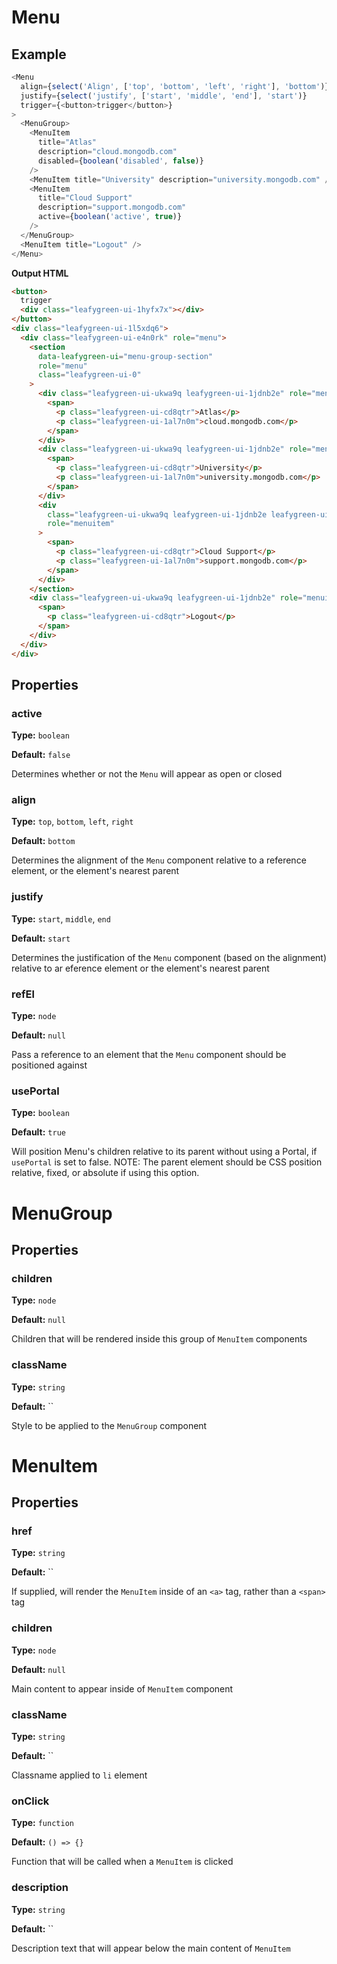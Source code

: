 # Menu

## Example

```js
<Menu
  align={select('Align', ['top', 'bottom', 'left', 'right'], 'bottom')}
  justify={select('justify', ['start', 'middle', 'end'], 'start')}
  trigger={<button>trigger</button>}
>
  <MenuGroup>
    <MenuItem
      title="Atlas"
      description="cloud.mongodb.com"
      disabled={boolean('disabled', false)}
    />
    <MenuItem title="University" description="university.mongodb.com" />
    <MenuItem
      title="Cloud Support"
      description="support.mongodb.com"
      active={boolean('active', true)}
    />
  </MenuGroup>
  <MenuItem title="Logout" />
</Menu>
```

**Output HTML**

```html
<button>
  trigger
  <div class="leafygreen-ui-1hyfx7x"></div>
</button>
<div class="leafygreen-ui-1l5xdq6">
  <div class="leafygreen-ui-e4n0rk" role="menu">
    <section
      data-leafygreen-ui="menu-group-section"
      role="menu"
      class="leafygreen-ui-0"
    >
      <div class="leafygreen-ui-ukwa9q leafygreen-ui-1jdnb2e" role="menuitem">
        <span>
          <p class="leafygreen-ui-cd8qtr">Atlas</p>
          <p class="leafygreen-ui-1al7n0m">cloud.mongodb.com</p>
        </span>
      </div>
      <div class="leafygreen-ui-ukwa9q leafygreen-ui-1jdnb2e" role="menuitem">
        <span>
          <p class="leafygreen-ui-cd8qtr">University</p>
          <p class="leafygreen-ui-1al7n0m">university.mongodb.com</p>
        </span>
      </div>
      <div
        class="leafygreen-ui-ukwa9q leafygreen-ui-1jdnb2e leafygreen-ui-16ht5zo"
        role="menuitem"
      >
        <span>
          <p class="leafygreen-ui-cd8qtr">Cloud Support</p>
          <p class="leafygreen-ui-1al7n0m">support.mongodb.com</p>
        </span>
      </div>
    </section>
    <div class="leafygreen-ui-ukwa9q leafygreen-ui-1jdnb2e" role="menuitem">
      <span>
        <p class="leafygreen-ui-cd8qtr">Logout</p>
      </span>
    </div>
  </div>
</div>
```

## Properties

### active

**Type:** `boolean`

**Default:** `false`

Determines whether or not the `Menu` will appear as open or closed

### align

**Type:** `top`, `bottom`, `left`, `right`

**Default:** `bottom`

Determines the alignment of the `Menu` component relative to a reference element, or the element's nearest parent

### justify

**Type:** `start`, `middle`, `end`

**Default:** `start`

Determines the justification of the `Menu` component (based on the alignment) relative to ar eference element or the element's nearest parent

### refEl

**Type:** `node`

**Default:** `null`

Pass a reference to an element that the `Menu` component should be positioned against

### usePortal

**Type:** `boolean`

**Default:** `true`

Will position Menu's children relative to its parent without using a Portal, if `usePortal` is set to false. NOTE: The parent element should be CSS position relative, fixed, or absolute if using this option.

# MenuGroup

## Properties

### children

**Type:** `node`

**Default:** `null`

Children that will be rendered inside this group of `MenuItem` components

### className

**Type:** `string`

**Default:** ``

Style to be applied to the `MenuGroup` component

# MenuItem

## Properties

### href

**Type:** `string`

**Default:** ``

If supplied, will render the `MenuItem` inside of an `<a>` tag, rather than a `<span>` tag

### children

**Type:** `node`

**Default:** `null`

Main content to appear inside of `MenuItem` component

### className

**Type:** `string`

**Default:** ``

Classname applied to `li` element

### onClick

**Type:** `function`

**Default:** `() => {}`

Function that will be called when a `MenuItem` is clicked

### description

**Type:** `string`

**Default:** ``

Description text that will appear below the main content of `MenuItem`
